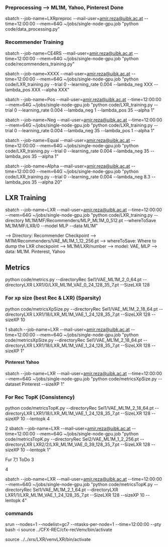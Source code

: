### Preprocessing --> ML1M, Yahoo, Pinterest Done
sbatch --job-name=LXRpreproc --mail-user=amir.reza@uibk.ac.at --time=12:00:00 --mem=64G ~/jobs/single-node-gpu.job "python code/data_processing.py"

### Recommender Training
sbatch --job-name=CE4RS --mail-user=amir.reza@uibk.ac.at --time=12:00:00 --mem=64G ~/jobs/single-node-gpu.job "python code/recommenders_training.py"

sbatch --job-name=XXXX --mail-user=amir.reza@uibk.ac.at --time=12:00:00 --mem=64G ~/jobs/single-node-gpu.job "python code/LXR_training.py --trial 0 --learning_rate 0.004 --lambda_neg XXX --lambda_pos XXX --alpha XXX"


sbatch --job-name=Pos --mail-user=amir.reza@uibk.ac.at --time=12:00:00 --mem=64G ~/jobs/single-node-gpu.job "python code/LXR_training.py --trial 0 --learning_rate 0.004 --lambda_neg 1 --lambda_pos 35 --alpha 1"

sbatch --job-name=Neg --mail-user=amir.reza@uibk.ac.at --time=12:00:00 --mem=64G ~/jobs/single-node-gpu.job "python code/LXR_training.py --trial 0 --learning_rate 0.004 --lambda_neg 35 --lambda_pos 1 --alpha 1"

sbatch --job-name=Equal --mail-user=amir.reza@uibk.ac.at --time=12:00:00 --mem=64G ~/jobs/single-node-gpu.job "python code/LXR_training.py --trial 0 --learning_rate 0.004 --lambda_neg 35 --lambda_pos 35 --alpha 1"

sbatch --job-name=Alpha --mail-user=amir.reza@uibk.ac.at --time=12:00:00 --mem=64G ~/jobs/single-node-gpu.job "python code/LXR_training.py --trial 0 --learning_rate 0.004 --lambda_neg 8.3 --lambda_pos 35 --alpha 20"


## LXR Training  
sbatch --job-name=LXR --mail-user=amir.reza@uibk.ac.at --time=12:00:00 --mem=64G ~/jobs/single-node-gpu.job "python code/LXR_training.py --directory ML1M/MF/Recommenders/MLP_ML1M_0_512.pt --whereToSave ML1M/MF/LXR/0 --model MLP --data ML1M"

--> Directory: Recommender Checkpoint --> Ml1M/Recommenders/VAE_ML1M_1_12_256.pt
--> whereToSave: Where to dump the LXR checkpoint --> ML1M/LXR/number
--> model: VAE, MLP
--> data: ML1M. Pinterest, Yahoo


 


## Metrics
python code/metrics.py --directoryRec Sel1/VAE_ML1M_2_0_64.pt --directoryLXR LXR1/0/LXR_ML1M_VAE_0_24_128_35_7.pt --SizeLXR 128

### For xp size (best Rec & LXR) (Sparsity)
python code/metricsXpSize.py --directoryRec Sel1/VAE_ML1M_2_18_64.pt --directoryLXR LXR1/18/LXR_ML1M_VAE_1_24_128_35_7.pt --SizeLXR 128 --sizeXP 10

1
sbatch --job-name=LXR --mail-user=amir.reza@uibk.ac.at --time=12:00:00 --mem=64G ~/jobs/single-node-gpu.job "python code/metricsXpSize.py --directoryRec Sel1/VAE_ML1M_2_18_64.pt --directoryLXR LXR1/18/LXR_ML1M_VAE_1_24_128_35_7.pt --SizeLXR 128 --sizeXP 1"

#### Pinterest Yahoo
sbatch --job-name=LXR --mail-user=amir.reza@uibk.ac.at --time=12:00:00 --mem=64G ~/jobs/single-node-gpu.job "python code/metricsXpSize.py --dataset Pinterest --sizeXP 1"



### For Rec TopK (Consistency)
python code/metricsTopK.py --directoryRec Sel1/VAE_ML1M_2_18_64.pt --directoryLXR LXR1/18/LXR_ML1M_VAE_1_24_128_35_7.pt --SizeLXR 128 --sizeXP 10 --lentopk 4

2
sbatch --job-name=LXR --mail-user=amir.reza@uibk.ac.at --time=12:00:00 --mem=64G ~/jobs/single-node-gpu.job "python code/metricsTopK.py --directoryRec Sel2/VAE_ML1M_1_2_256.pt --directoryLXR LXR2/2/LXR_ML1M_VAE_0_39_128_35_7.pt --SizeLXR 128 --sizeXP 10 --lentopk 1"



Fur 7,1 ToDo
3
<!-- sbatch --job-name=LXR --mail-user=amir.reza@uibk.ac.at --time=12:00:00 --mem=64G ~/jobs/single-node-gpu.job "python code/metricsTopK.py --directoryRec Sel1/VAE_ML1M_2_7_64.pt --directoryLXR LXR1/7/LXR_ML1M_VAE_1_24_128_35_7.pt --SizeLXR 128 --sizeXP 10 --lentopk 3"
sbatch --job-name=LXR --mail-user=amir.reza@uibk.ac.at --time=12:00:00 --mem=64G ~/jobs/single-node-gpu.job "python code/metricsTopK.py --directoryRec Sel1/VAE_ML1M_2_1_64.pt --directoryLXR LXR1/1/LXR_ML1M_VAE_1_24_128_35_7.pt --SizeLXR 128 --sizeXP 10 --lentopk 3" -->

4
<!-- sbatch --job-name=LXR --mail-user=amir.reza@uibk.ac.at --time=12:00:00 --mem=64G ~/jobs/single-node-gpu.job "python code/metricsTopK.py --directoryRec Sel1/VAE_ML1M_2_7_64.pt --directoryLXR LXR1/7/LXR_ML1M_VAE_1_24_128_35_7.pt --SizeLXR 128 --sizeXP 10 --lentopk 4" -->
sbatch --job-name=LXR --mail-user=amir.reza@uibk.ac.at --time=12:00:00 --mem=64G ~/jobs/single-node-gpu.job "python code/metricsTopK.py --directoryRec Sel1/VAE_ML1M_2_1_64.pt --directoryLXR LXR1/1/LXR_ML1M_VAE_1_24_128_35_7.pt --SizeLXR 128 --sizeXP 10 --lentopk 4"




### commands
srun --nodes=1 --nodelist=gc7 --ntasks-per-node=1 --time=12:00:00 --pty bash -i
source ../CFX-REC/cfx-recVenv/bin/activate

source ../../xrs/LXR/venvLXR/bin/activate